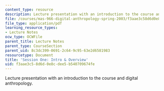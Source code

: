 ```yaml
---
content_type: resource
description: Lecture presentation with an introduction to the course and digital anthropology.
file: /courses/mas-966-digital-anthropology-spring-2003/f3aae3c58d6d0e8cdee5b540709674fe_daintro.pdf
file_type: application/pdf
learning_resource_types:
- Lecture Notes
ocw_type: OCWFile
parent_title: Lecture Notes
parent_type: CourseSection
parent_uid: 8c3dc399-0691-2c64-9c95-63e2d6581983
resourcetype: Document
title: 'Session One: Intro & Overview'
uid: f3aae3c5-8d6d-0e8c-dee5-b540709674fe
---
```

Lecture presentation with an introduction to the course and digital anthropology.

